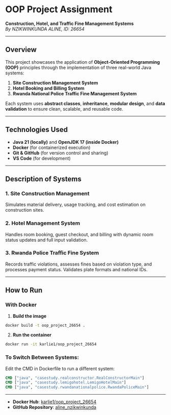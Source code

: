 # OOP Project Assignment  
**Construction, Hotel, and Traffic Fine Management Systems**  
_By NZIKWINKUNDA ALINE, ID: 26654_

---

## Overview

This project showcases the application of **Object-Oriented Programming (OOP)** principles through the implementation of three real-world Java systems:

1. **Site Construction Management System**
2. **Hotel Booking and Billing System**
3. **Rwanda National Police Traffic Fine Management System**

Each system uses **abstract classes**, **inheritance**, **modular design**, and **data validation** to ensure clean, scalable, and reusable code.

---

## Technologies Used

- **Java 21 (locally)** and **OpenJDK 17 (inside Docker)**
- **Docker** (for containerized execution)
- **Git & GitHub** (for version control and sharing)
- **VS Code** (for development)

---
## Description of Systems

### 1. Site Construction Management
Simulates material delivery, usage tracking, and cost estimation on construction sites.

### 2. Hotel Management System
Handles room booking, guest checkout, and billing with dynamic room status updates and full input validation.

### 3. Rwanda Police Traffic Fine System
Records traffic violations, assesses fines based on violation type, and processes payment status. Validates plate formats and national IDs.

---

## How to Run

### With Docker
1. **Build the image**  
```bash
docker build -t oop_project_26654 .
```
2. **Run the container**

```bash
docker run -it karlie1/oop_project_26654
```

### To Switch Between Systems:
Edit the CMD in Dockerfile to run a different system:

```dockerfile
CMD ["java", "casestudy.realconstructor.RealConstructorMain"]
CMD ["java", "casestudy.lemigohotel.LemigoHotelMain"]
CMD ["java", "casestudy.rwandanationalpolice.RwandaPoliceMain"]
```
---

- **Docker Hub**: [karlie1/oop_project_26654](https://hub.docker.com/repositories/karlie1) 
- **GitHub Repository**: [aline_nzikwinkunda](https://github.com/Aline-eng/aline_nzikwinkunda)
